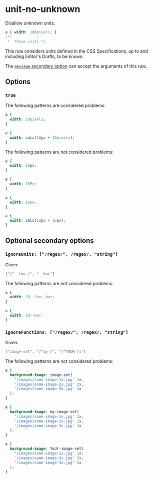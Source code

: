 # unit-no-unknown  
  
Disallow unknown units.  
  
<!-- prettier-ignore -->  
```css  
a { width: 100pixels; }  
/**           ↑  
 *  These units */  
```  
  
This rule considers units defined in the CSS Specifications, up to and including Editor's Drafts, to be known.  
  
The [`message` secondary option](../../../docs/user-guide/configure.md#message) can accept the arguments of this rule.  
  
## Options  
  
### `true`  
  
The following patterns are considered problems:  
  
<!-- prettier-ignore -->  
```css  
a {  
  width: 10pixels;  
}  
```  
  
<!-- prettier-ignore -->  
```css  
a {  
  width: calc(10px + 10pixels);  
}  
```  
  
The following patterns are _not_ considered problems:  
  
<!-- prettier-ignore -->  
```css  
a {  
  width: 10px;  
}  
```  
  
<!-- prettier-ignore -->  
```css  
a {  
  width: 10Px;  
}  
```  
  
<!-- prettier-ignore -->  
```css  
a {  
  width: 10pX;  
}  
```  
  
<!-- prettier-ignore -->  
```css  
a {  
  width: calc(10px + 10px);  
}  
```  
  
## Optional secondary options  
  
### `ignoreUnits: ["/regex/", /regex/, "string"]`  
  
Given:  
  
```json  
["/^--foo-/", "--bar"]  
```  
  
The following patterns are _not_ considered problems:  
  
<!-- prettier-ignore -->  
```css  
a {  
  width: 10--foo--baz;  
}  
```  
  
<!-- prettier-ignore -->  
```css  
a {  
  width: 10--bar;  
}  
```  
  
### `ignoreFunctions: ["/regex/", /regex/, "string"]`  
  
Given:  
  
```json  
["image-set", "/^my-/", "/^YOUR-/i"]  
```  
  
The following patterns are _not_ considered problems:  
  
<!-- prettier-ignore -->  
```css  
a {  
  background-image: image-set(  
    '/images/some-image-1x.jpg' 1x,  
    '/images/some-image-2x.jpg' 2x,  
    '/images/some-image-3x.jpg' 3x  
  );  
}  
```  
  
<!-- prettier-ignore -->  
```css  
a {  
  background-image: my-image-set(  
    '/images/some-image-1x.jpg' 1x,  
    '/images/some-image-2x.jpg' 2x,  
    '/images/some-image-3x.jpg' 3x  
  );  
}  
```  
  
<!-- prettier-ignore -->  
```css  
a {  
  background-image: YoUr-image-set(  
    '/images/some-image-1x.jpg' 1x,  
    '/images/some-image-2x.jpg' 2x,  
    '/images/some-image-3x.jpg' 3x  
  );  
}  
```  
